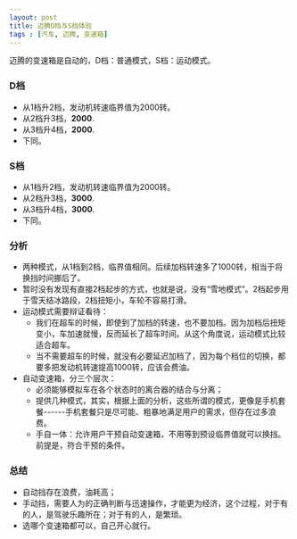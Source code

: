 ```yaml
---
layout: post
title: 迈腾D档与S档体验
tags : [汽车, 迈腾, 变速箱]
---
```

迈腾的变速箱是自动的，D档：普通模式，S档：运动模式。

### D档

* 从1档升2档，发动机转速临界值为2000转。
* 从2档升3档，**2000**.
* 从3档升4档，**2000**.
* 下同。

### S档
* 从1档升2档，发动机转速临界值为2000转。
* 从2档升3档，**3000**.
* 从3档升4档，**3000**.
* 下同。

### 分析
* 两种模式，从1档到2档，临界值相同。后续加档转速多了1000转，相当于将换挡时间挪后了。
* 暂时没有发现有直接2档起步的方式，也就是说，没有“雪地模式”。2档起步用于雪天结冰路段，2档扭矩小，车轮不容易打滑。
* 运动模式需要辩证看待：
	* 我们在超车的时候，即使到了加档的转速，也不要加档。因为加档后扭矩变小，车加速就慢，反而延长了超车时间。从这个角度说，运动模式比较适合超车。
	* 当不需要超车的时候，就没有必要延迟加档了，因为每个档位的切换，都要多把发动机转速提高1000转，应该会费油。
* 自动变速箱，分三个层次：
	* 必须能够模拟车在各个状态时的离合器的结合与分离；
	* 提供几种模式，其实，根据上面的分析，这些所谓的模式，更像是手机套餐------手机套餐只是尽可能、粗暴地满足用户的需求，但存在过多浪费。
	* 手自一体：允许用户干预自动变速箱，不用等到预设临界值就可以换挡。前提是，符合干预的条件。

### 总结
* 自动挡存在浪费，油耗高；
* 手动挡，需要人为的正确判断与迅速操作，才能更为经济，这个过程，对于有的人，是驾驶乐趣所在；对于有的人，是繁琐。
* 选哪个变速箱都可以，自己开心就行。
